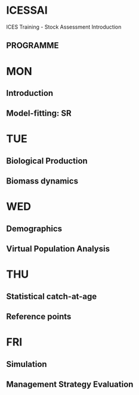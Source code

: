 # ICESSAI #

ICES Training - Stock Assessment Introduction

## PROGRAMME ##

# MON

## Introduction

## Model-fitting: SR

# TUE

## Biological Production

## Biomass dynamics

# WED

## Demographics

## Virtual Population Analysis

# THU

## Statistical catch-at-age

## Reference points

# FRI

## Simulation

## Management Strategy Evaluation
